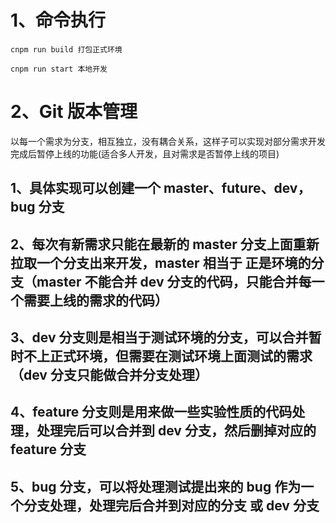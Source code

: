 <!--
 * @Descripttion:
 * @version:
 * @Author: Tang
 * @Date: 2021-07-31 16:53:07
 * @LastEditors: Tang
 * @LastEditTime: 2021-07-31 18:04:12
-->

# 1、命令执行

```
cnpm run build 打包正式环境
```

```
cnpm run start 本地开发
```

# 2、Git 版本管理

以每一个需求为分支，相互独立，没有耦合关系，这样子可以实现对部分需求开发完成后暂停上线的功能(适合多人开发，且对需求是否暂停上线的项目)

## 1、具体实现可以创建一个 master、future、dev，bug 分支

## 2、每次有新需求只能在最新的 master 分支上面重新拉取一个分支出来开发，master 相当于 正是环境的分支（master 不能合并 dev 分支的代码，只能合并每一个需要上线的需求的代码）

## 3、dev 分支则是相当于测试环境的分支，可以合并暂时不上正式环境，但需要在测试环境上面测试的需求（dev 分支只能做合并分支处理）

## 4、feature 分支则是用来做一些实验性质的代码处理，处理完后可以合并到 dev 分支，然后删掉对应的 feature 分支

## 5、bug 分支，可以将处理测试提出来的 bug 作为一个分支处理，处理完后合并到对应的分支 或 dev 分支
